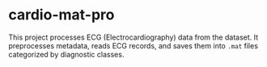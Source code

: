 # cardio-mat-pro
This project processes ECG (Electrocardiography) data from the dataset. It preprocesses metadata, reads ECG records, and saves them into `.mat` files categorized by diagnostic classes.
